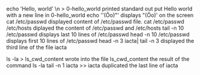 echo 'Hello, world' \n > 0-hello_world printed standard out put Hello world with a new line in 0-hello_world
echo '\'(Ôo)"' displays "(Ôo)' on the screen
cat /etc/passwd displayed content of /etc/passwd file.
cat /etc/passwd /etc/hosts diplayed the content of /etc/passwd and /etc/hosts
tail -n 10 /etc/passwd displays last 10 lines of /etc/passwd
head -n 10 /etc/passwd displays first 10 lines of /etc/passwd
head -n 3 iacta| tail -n 3  displayed the third line of the file iacta

ls -la > ls_cwd_content wrote  into the file ls_cwd_content the result of the command ls -la
tail -n 1 iacta >> iacta duplicated the last line of iacta
